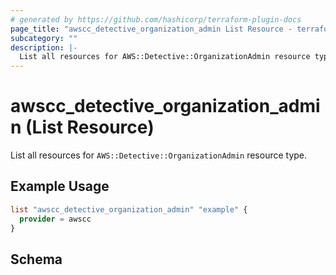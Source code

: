 ```yaml
---
# generated by https://github.com/hashicorp/terraform-plugin-docs
page_title: "awscc_detective_organization_admin List Resource - terraform-provider-awscc"
subcategory: ""
description: |-
  List all resources for AWS::Detective::OrganizationAdmin resource type.
---
```


# awscc_detective_organization_admin (List Resource)

List all resources for `AWS::Detective::OrganizationAdmin` resource type.

## Example Usage

```terraform
list "awscc_detective_organization_admin" "example" {
  provider = awscc
}
```

<!-- schema generated by tfplugindocs -->
## Schema
